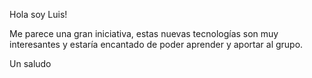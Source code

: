 Hola soy Luis!

Me parece una gran iniciativa,  estas nuevas tecnologías son muy interesantes y estaría encantado de poder aprender y aportar al grupo.

Un saludo 